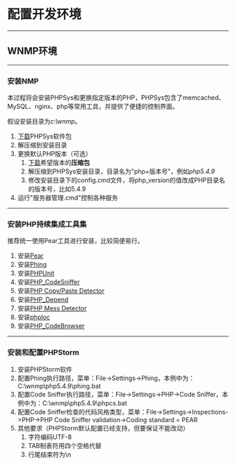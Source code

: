 # 配置开发环境

---
## WNMP环境

---
### 安装NMP

本过程将会安装PHPSys和更换指定版本的PHP，PHPSys包含了memcached、MySQL、nginx、php等常用工具，并提供了便捷的控制界面。

假设安装目录为*c:\wnmp*。

1. [下载](http://www.phpnow.cn/Download.html)PHPSys软件包
1. 解压缩到安装目录
1. 更换默认PHP版本（可选）
    1. [下载](http://www.php.net/downloads.php)希望版本的**压缩包**
    2. 解压缩到PHPSys安装目录，目录名为"php+版本号"，例如*php5.4.9*
    3. 修改安装目录下的config.cmd文件，将php_version的值改成PHP目录名的版本号，比如5.4.9
1. 运行"服务器管理.cmd"控制各种服务

---
### 安装PHP持续集成工具集

推荐统一使用Pear工具进行安装，比较简便易行。

1. 安装[Pear](http://pear.php.net/)
1. 安装[Phing](http://www.phing.info/)
1. 安装[PHPUnit](http://phpunit.de/)
1. 安装[PHP_CodeSniffer](http://pear.php.net/PHP_CodeSniffer)
1. 安装[PHP Copy/Paste Detector](http://github.com/sebastianbergmann/phpcpd)
1. 安装[PHP_Depend](http://pdepend.org/)
1. 安装[PHP Mess Detector](http://phpmd.org/)
1. 安装[phploc](http://github.com/sebastianbergmann/phploc)
1. 安装[PHP_CodeBrowser](https://github.com/Mayflower/PHP_CodeBrowser)

---
### 安装和配置PHPStorm

1. 安装PHPStorm软件
1. 配置Phing执行路径，菜单：File->Settings->Phing，本例中为：C:\wnmp\php5.4.9\phing.bat
1. 配置Code Sniffer执行路径，菜单：File->Settings->PHP->Code Sniffer，本例中为：C:\wnmp\php5.4.9\phpcs.bat
1. 配置Code Sniffer检查的代码风格类型，菜单：File->Settings->Inspections->PHP->PHP Code Sniffer validation->Coding standard = PEAR
1. 其他要求（PHPStorm默认配置已经支持，但要保证不能改动）
    1. 字符编码UTF-8
    1. TAB制表符用四个空格代替
    1. 行尾结束符为\n
